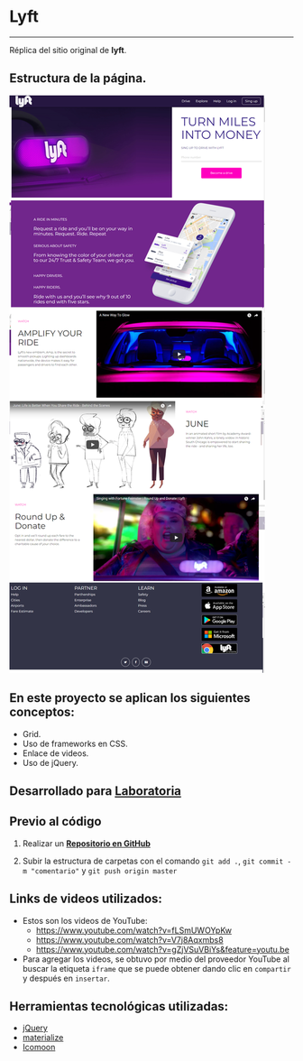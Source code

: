 # Lyft
***
Réplica del sitio original de **lyft**.

## Estructura de la página.
![Lyft estructure](assets/images/lyft-structure.png)

## En este proyecto se aplican los siguientes conceptos:
- Grid.
- Uso de frameworks en CSS.
- Enlace de videos.
- Uso de jQuery.

## Desarrollado para [Laboratoria](http://www.laboratoria.la/)

## Previo al código

1. Realizar un [**Repositorio en GitHub**](https://github.com/RosyG/lyft-v3)

2. Subir la estructura de carpetas con el comando `git add .`, `git commit -m "comentario"` y `git push origin master`


  ## Links de videos utilizados:
  - Estos son los videos de YouTube:
    * https://www.youtube.com/watch?v=fLSmUWOYpKw
    * https://www.youtube.com/watch?v=V7j8Aqxmbs8
    * https://www.youtube.com/watch?v=gZjVSuVBiYs&feature=youtu.be
  - Para agregar los videos, se obtuvo por medio del proveedor YouTube al buscar la etiqueta `iframe` que se puede obtener dando clic en `compartir` y después en `insertar`.

## Herramientas tecnológicas utilizadas:

* [jQuery](http://jquery.com/download/)
* [materialize](http://materializecss.com/)
* [Icomoon](https://icomoon.io/)
